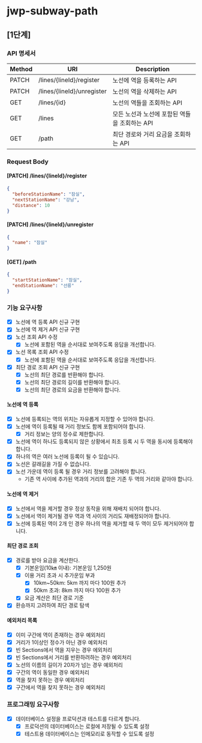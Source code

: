 # jwp-subway-path

## [1단계]

### API 명세서

| Method | URI                        | Description                 |
|--------|----------------------------|-----------------------------|
| PATCH  | /lines/{lineId}/register   | 노선에 역을 등록하는 API             |
| PATCH  | /lines/{lineId}/unregister | 노선의 역을 삭제하는 API             |
| GET    | /lines/{id}                | 노선의 역들을 조회하는 API            |
| GET    | /lines                     | 모든 노선과 노선에 포함된 역들을 조회하는 API |
| GET    | /path                      | 최단 경로와 거리 요금을 조회하는 API      |

### Request Body

#### [PATCH] /lines/{lineId}/register

```json
{
  "beforeStationName": "잠실",
  "nextStationName": "강남",
  "distance": 10
}
```

#### [PATCH] /lines/{lineId}/unregister

```json
{
  "name": "잠실"
}
```

#### [GET] /path

```json
{
  "startStationName": "잠실",
  "endStationName": "선릉"
}
```

### 기능 요구사항

- [x] 노선에 역 등록 API 신규 구현
- [x] 노선에 역 제거 API 신규 구현
- [x] 노선 조회 API 수정
    - [x] 노선에 포함된 역을 순서대로 보여주도록 응답을 개선합니다.
- [x] 노선 목록 조회 API 수정
    - [x] 노선에 포함된 역을 순서대로 보여주도록 응답을 개선합니다.
- [x] 최단 경로 조회 API 신규 구현
    - [x] 노선의 최단 경로를 반환해야 합니다.
    - [x] 노선의 최단 경로의 길이를 반환해야 합니다.
    - [x] 노선의 최단 경로의 요금을 반환해야 합니다.

#### 노선에 역 등록

- [x] 노선에 등록되는 역의 위치는 자유롭게 지정할 수 있어야 합니다.
- [x] 노선에 역이 등록될 때 거리 정보도 함께 포함되어야 합니다.
    - [x] 거리 정보는 양의 정수로 제한합니다.
- [x] 노선에 역이 하나도 등록되지 않은 상황에서 최초 등록 시 두 역을 동시에 등록해야 합니다.
- [x] 하나의 역은 여러 노선에 등록이 될 수 있습니다.
- [x] 노선은 갈래길을 가질 수 없습니다.
- [x] 노선 가운데 역이 등록 될 경우 거리 정보를 고려해야 합니다.
    - 기존 역 사이에 추가된 역과의 거리의 합은 기존 두 역의 거리와 같아야 합니다.

#### 노선에 역 제거

- [x] 노선에서 역을 제거할 경우 정상 동작을 위해 재배치 되어야 합니다.
- [x] 노선에서 역이 제거될 경우 역과 역 사이의 거리도 재배정되어야 합니다.
- [x] 노선에 등록된 역이 2개 인 경우 하나의 역을 제거할 때 두 역이 모두 제거되어야 합니다.

#### 최단 경로 조회

- [x] 경로를 받아 요금을 계산한다.
    - [x] 기본운임(10㎞ 이내): 기본운임 1,250원
    - [x] 이용 거리 초과 시 추가운임 부과
        - [x] 10km~50km: 5km 까지 마다 100원 추가
        - [x] 50km 초과: 8km 까지 마다 100원 추가
    - [x] 요금 계산은 최단 경로 기준

- [x] 환승까지 고려하여 최단 경로 탐색

#### 예외처리 목록

- [x] 이미 구간에 역이 존재하는 경우 예외처리
- [x] 거리가 1이상인 정수가 아닌 경우 예외처리
- [x] 빈 Sections에서 역을 지우는 경우 에외처리
- [x] 빈 Sections에서 거리를 반환하려하는 경우 예외처리
- [x] 노선의 이름의 길이가 20자가 넘는 경우 예외처리
- [x] 구간의 역이 동일한 경우 예외처리
- [x] 역을 찾지 못하는 경우 예외처리
- [x] 구간에서 역을 찾지 못하는 경우 예외처리

### 프로그래밍 요구사항

- [x] 데이터베이스 설정을 프로덕션과 테스트를 다르게 합니다.
    - [x] 프로덕션의 데이터베이스는 로컬에 저장될 수 있도록 설정
    - [x] 테스트용 데이터베이스는 인메모리로 동작할 수 있도록 설정
